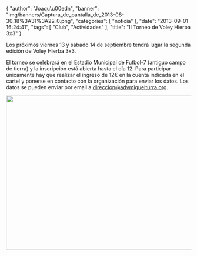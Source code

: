 {
  "author": "Joaqu\u00edn", 
  "banner": "img/banners/Captura_de_pantalla_de_2013-08-30_18%3A31%3A22_0.png", 
  "categories": [
    "noticia"
  ], 
  "date": "2013-09-01 16:24:41", 
  "tags": [
    "Club", 
    "Actividades"
  ], 
  "title": "II Torneo de Voley Hierba 3x3"
}

Los próximos viernes 13 y sábado 14 de septiembre tendrá lugar la segunda edición de Voley Hierba 3x3. 

El torneo se celebrará en el Estadio Municipal de Futbol-7 (antiguo campo de tierra) y la inscripción está abierta hasta el día 12. Para participar únicamente hay que realizar el ingreso de 12€ en la cuenta indicada en el cartel y ponerse en contacto con la organización para enviar los datos. Los datos se pueden enviar por email a direccion@advmiguelturra.org.

<center>
<img src="http://www.advmiguelturra.org/drupal/sites/default/files/Captura%20de%20pantalla%20de%202013-08-30%2018%3A31%3A22_0.png" height="420" width="600"/> </center>

